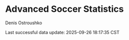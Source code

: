 # Advanced Soccer Statistics
Denis Ostroushko

<!-- gfm -->

Last successful data update: 2025-09-26 18:17:35 CST
